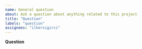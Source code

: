 ```yaml
---
name: General question
about: Ask a question about anything related to this project
title: "Question"
labels: "question"
assignees: "ilkersigirci"
---
```


**Question**

<!-- Please ask your question here. It can be about the usage of this project, the internals, the implementation or whatever interests you.
Please use the BUG template for bugs and the FEATURE REQUEST template for feature requests. -->
